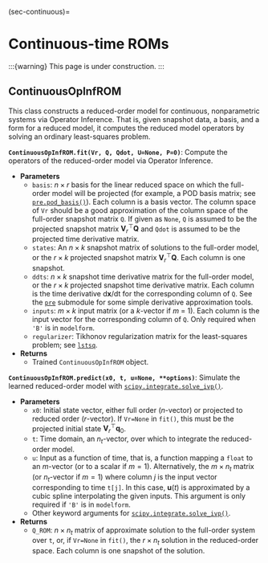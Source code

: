 (sec-continuous)=
# Continuous-time ROMs

:::{warning}
This page is under construction.
:::

## ContinuousOpInfROM

This class constructs a reduced-order model for continuous, nonparametric systems via Operator Inference.
That is, given snapshot data, a basis, and a form for a reduced model, it computes the reduced model operators by solving an ordinary least-squares problem.

**`ContinuousOpInfROM.fit(Vr, Q, Qdot, U=None, P=0)`**: Compute the operators of the reduced-order model via Operator Inference.
- **Parameters**
    - `basis`: $n \times r$ basis for the linear reduced space on which the full-order model will be projected (for example, a POD basis matrix; see [`pre.pod_basis()`](#preprocessing-tools)). Each column is a basis vector. The column space of `Vr` should be a good approximation of the column space of the full-order snapshot matrix `Q`. If given as `None`, `Q` is assumed to be the projected snapshot matrix $\mathbf{V}_{r}^{\top}\mathbf{Q}$ and `Qdot` is assumed to be the projected time derivative matrix.
    - `states`: An $n \times k$ snapshot matrix of solutions to the full-order model, or the $r \times k$ projected snapshot matrix $\mathbf{V}_{r}^{\top}\mathbf{Q}$. Each column is one snapshot.
    - `ddts`: $n \times k$ snapshot time derivative matrix for the full-order model, or the $r \times k$ projected snapshot time derivative matrix. Each column is the time derivative d**x**/dt for the corresponding column of `Q`. See the [`pre`](#preprocessing-tools) submodule for some simple derivative approximation tools.
    - `inputs`: $m \times k$ input matrix (or a _k_-vector if _m_ = 1). Each column is the input vector for the corresponding column of `Q`. Only required when `'B'` is in `modelform`.
    - `regularizer`: Tikhonov regularization matrix for the least-squares problem; see [`lstsq`](#least-squares-solvers).
- **Returns**
    - Trained `ContinuousOpInfROM` object.

**`ContinuousOpInfROM.predict(x0, t, u=None, **options)`**: Simulate the learned reduced-order model with [`scipy.integrate.solve_ivp()`](https://docs.scipy.org/doc/scipy/reference/generated/scipy.integrate.solve_ivp.html).
- **Parameters**
    - `x0`: Initial state vector, either full order ($n$-vector) or projected to reduced order ($r$-vector). If `Vr=None` in `fit()`, this must be the projected initial state $\mathbf{V}_{r}^{\top}\mathbf{q}_{0}$.
    - `t`: Time domain, an $n_{t}$-vector, over which to integrate the reduced-order model.
    - `u`: Input as a function of time, that is, a function mapping a `float` to an $m$-vector (or to a scalar if $m = 1$). Alternatively, the $m \times n_t$ matrix (or $n_t$-vector if $m = 1$) where column $j$ is the input vector corresponding to time `t[j]`. In this case, $\mathbf{u}(t)$ is approximated by a cubic spline interpolating the given inputs. This argument is only required if `'B'` is in `modelform`.
    - Other keyword arguments for [`scipy.integrate.solve_ivp()`](https://docs.scipy.org/doc/scipy/reference/generated/scipy.integrate.solve_ivp.html).
- **Returns**
    - `Q_ROM`: $n \times n_{t}$ matrix of approximate solution to the full-order system over `t`, or, if `Vr=None` in `fit()`, the $r \times n_{t}$ solution in the reduced-order space. Each column is one snapshot of the solution.
